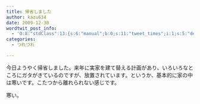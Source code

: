 ```yaml
---
title: 帰省しました
author: kazu634
date: 2009-12-30
wordtwit_post_info:
  - 'O:8:"stdClass":13:{s:6:"manual";b:0;s:11:"tweet_times";i:1;s:5:"delay";i:0;s:7:"enabled";i:1;s:10:"separation";s:2:"60";s:7:"version";s:3:"3.7";s:14:"tweet_template";b:0;s:6:"status";i:2;s:6:"result";a:0:{}s:13:"tweet_counter";i:2;s:13:"tweet_log_ids";a:1:{i:0;i:5023;}s:9:"hash_tags";a:0:{}s:8:"accounts";a:1:{i:0;s:7:"kazu634";}}'
categories:
  - つれづれ

---
```

<div class="section">
<p>
    今日ようやく帰省しました。来年に実家を建て替える計画があり、いろいろなところにガタがきているのですが、放置されています。というか、基本的に家の中は寒いです。こたつから離れられない感じです。
</p>
  
<p>
    寒い。
</p>
</div>
